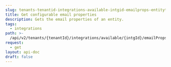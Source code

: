 ```yaml
---
slug: tenants-tenantid-integrations-available-intgid-emailprops-entitytype
title: Get configurable email properties
description: Gets the email properties of an entity.
tags:
  - integrations
path: >-
  /api/v2/tenants/{tenantId}/integrations/available/{intgId}/emailProps/{entityType}
request:
  - get
layout: api-doc
draft: false
---
```


